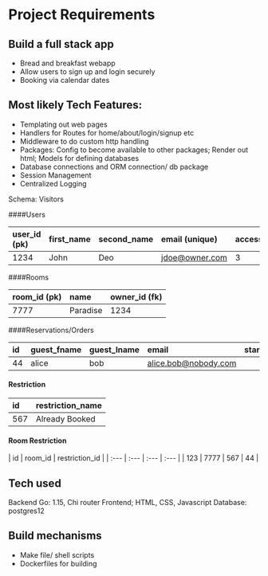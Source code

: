 # Project Requirements

## Build a full stack app
* Bread and breakfast webapp
* Allow users to sign up and login securely
* Booking via calendar dates

## Most likely Tech Features: 
* Templating out web pages
* Handlers for Routes for home/about/login/signup etc
* Middleware to do custom http handling
* Packages: Config to become available to other packages;  Render out html; Models for defining databases
* Database connections and ORM connection/ db package
* Session Management
* Centralized Logging

Schema: Visitors


####Users

|   user_id (pk) |   first_name  |   second_name |   email (unique)  |   access_level    |   passwd_hash |
| :---  | :---  | :--- | :---  | :---  | :--- 
|   1234   |   John    |   Deo |   jdoe@owner.com  |   3   |   ######  | 

####Rooms

|   room_id (pk) |   name  |   owner_id (fk) |
| :---  | :---  | :--- | 
|   7777   |  Paradise | 1234

####Reservations/Orders

|   id |   guest_fname  |   guest_lname |   email   |   start_date    |   end_date |
| :---  | :---  | :--- | :---  | :---  | :--- |
|  44   |   alice| bob |  alice.bob@nobody.com|

#### Restriction

| id  | restriction_name
| :---    | :--- | 
|   567   | Already Booked|

#### Room Restriction

| id | room_id | restriction_id |
| :---  | :---  | :--- | :--- |
|   123 | 7777  | 567  |  44  |

## Tech used
Backend Go: 1.15, Chi router
Frontend; HTML, CSS, Javascript
Database: postgres12

## Build mechanisms 
* Make file/ shell scripts
* Dockerfiles for building

